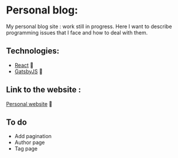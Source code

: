# Personal blog:

My personal blog site : work still in progress. Here I want to describe programming issues that I face and how to deal with them.

## Technologies:

* [React](https://reactjs.org/) :speedboat:
* [GatsbyJS](https://www.gatsbyjs.org/blog) :helicopter:

## Link to the website : 

[Personal website](https://personal-growth-app.netlify.com/) :rocket:

## To do

* Add pagination
* Author page
* Tag page